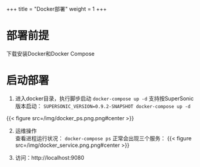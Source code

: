 +++
title = "Docker部署"
weight = 1
+++

# 部署前提

下载安装Docker和Docker Compose

# 启动部署
1. 进入docker目录，执行脚步启动
`
docker-compose up -d
`
支持按SuperSonic版本启动：
`
SUPERSONIC_VERSION=0.9.2-SNAPSHOT docker-compose up -d
`

{{< figure src=/img/docker_ps.png.png#center >}}

2. 运维操作  
查看进程运行状况：
`
docker-compose ps
`
正常会出现三个服务：
{{< figure src=/img/docker_service.png.png#center >}}

3. 访问：http://localhost:9080